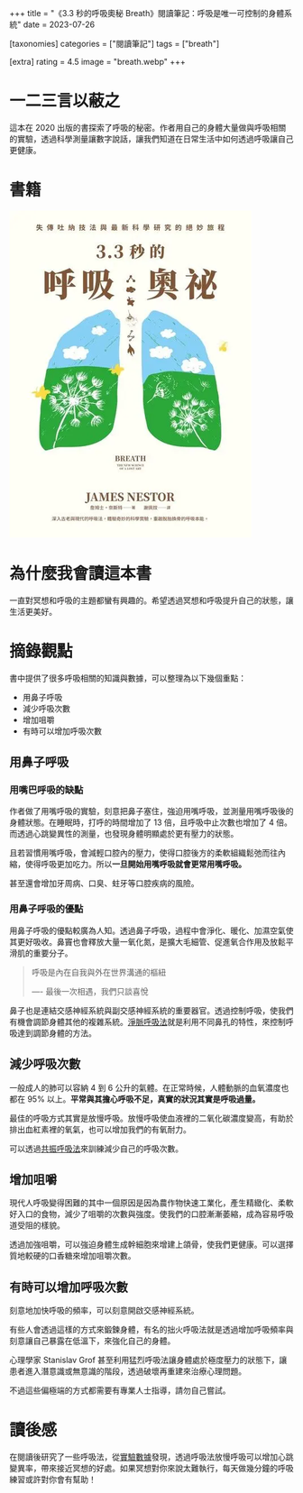 +++
title = "《3.3 秒的呼吸奧秘 Breath》閱讀筆記：呼吸是唯一可控制的身體系統"
date = 2023-07-26

[taxonomies]
categories = ["閱讀筆記"]
tags = ["breath"]

[extra]
rating = 4.5
image = "breath.webp"
+++

# 一二三言以蔽之

這本在 2020 出版的書探索了呼吸的秘密。作者用自己的身體大量做與呼吸相關的實驗，透過科學測量讓數字說話，讓我們知道在日常生活中如何透過呼吸讓自己更健康。

<!-- more -->

# 書籍

[![](breath.webp)](https://www.goodreads.com/book/show/48890486-breath)

# 為什麼我會讀這本書

一直對冥想和呼吸的主題都蠻有興趣的。希望透過冥想和呼吸提升自己的狀態，讓生活更美好。

# 摘錄觀點

書中提供了很多呼吸相關的知識與數據，可以整理為以下幾個重點：
* 用鼻子呼吸
* 減少呼吸次數
* 增加咀嚼
* 有時可以增加呼吸次數

## 用鼻子呼吸

### 用嘴巴呼吸的缺點

作者做了用嘴呼吸的實驗，刻意把鼻子塞住，強迫用嘴呼吸，並測量用嘴呼吸後的身體狀態。在睡眠時，打呼的時間增加了 13 倍，且呼吸中止次數也增加了 4 倍。而透過心跳變異性的測量，也發現身體明顯處於更有壓力的狀態。

且若習慣用嘴呼吸，會減輕口腔內的壓力，使得口腔後方的柔軟組織鬆弛而往內縮，使得呼吸更加吃力。所以**一旦開始用嘴呼吸就會更常用嘴呼吸。**

甚至還會增加牙周病、口臭、蛀牙等口腔疾病的風險。

### 用鼻子呼吸的優點

用鼻子呼吸的優點較廣為人知。透過鼻子呼吸，過程中會淨化、暖化、加濕空氣使其更好吸收。鼻竇也會釋放大量一氧化氮，是擴大毛細管、促進氧合作用及放鬆平滑肌的重要分子。

> 呼吸是內在自我與外在世界溝通的樞紐
>
> —- 最後一次相遇，我們只談喜悅

鼻子也是連結交感神經系統與副交感神經系統的重要器官。透過控制呼吸，使我們有機會調節身體其他的複雜系統。[淨脈呼吸法](@/wisdom/method/nadi-shodhana/index.md)就是利用不同鼻孔的特性，來控制呼吸達到調節身體的方法。

## 減少呼吸次數

一般成人的肺可以容納 4 到 6 公升的氣體。在正常時候，人體動脈的血氧濃度也都在 95% 以上。**平常與其擔心呼吸不足，真實的狀況其實是呼吸過量。**

最佳的呼吸方式其實是放慢呼吸。放慢呼吸使血液裡的二氧化碳濃度變高，有助於排出血紅素裡的氧氣，也可以增加我們的有氧耐力。

可以透過[共振呼吸法](@/wisdom/method/resonant-frequency-breathing/index.md)來訓練減少自己的呼吸次數。

## 增加咀嚼

現代人呼吸變得困難的其中一個原因是因為農作物快速工業化，產生精緻化、柔軟好入口的食物，減少了咀嚼的次數與強度。使我們的口腔漸漸萎縮，成為容易呼吸道受阻的樣貌。

透過加強咀嚼，可以強迫身體生成幹細胞來增建上頜骨，使我們更健康。可以選擇質地較硬的口香糖來增加咀嚼次數。

## 有時可以增加呼吸次數

刻意地加快呼吸的頻率，可以刻意開啟交感神經系統。

有些人會透過這樣的方式來鍛鍊身體，有名的拙火呼吸法就是透過增加呼吸頻率與刻意讓自己暴露在低溫下，來強化自己的身體。

心理學家 Stanislav Grof 甚至利用猛烈呼吸法讓身體處於極度壓力的狀態下，讓患者進入潛意識或無意識的階段，透過破壞再重建來治療心理問題。

不過這些偏極端的方式都需要有專業人士指導，請勿自己嘗試。

# 讀後感

在閱讀後研究了一些呼吸法，從[實驗數據](https://murphymind.blogspot.com/2020/04/resonance-frequency-breathing-hrv.html)發現，透過呼吸法放慢呼吸可以增加心跳變異率，帶來接近冥想的好處。如果冥想對你來說太難執行，每天做幾分鐘的呼吸練習或許對你會有幫助！
